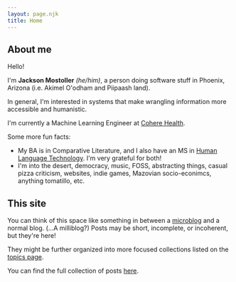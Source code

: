 ```yaml
---
layout: page.njk
title: Home
---
```

## About me
Hello!

I'm <strong>Jackson Mostoller</strong> <em>(he/him)</em>, a person doing software stuff in Phoenix, Arizona (i.e. Akimel O'odham and Piipaash land).

In general, I'm interested in systems that make wrangling information more accessible and humanistic.

I'm currently a Machine Learning Engineer at [Cohere Health](https://coherehealth.com).

Some more fun facts:
- My BA is in Comparative Literature, and I also have an MS in [Human Language Technology](https://linguistics.arizona.edu/master-science-human-language-technology-hlt). I'm very grateful for both!
- I'm into the desert, democracy, music, FOSS, abstracting things, casual pizza criticism, websites, indie games, Mazovian socio-econimcs, anything tomatillo, etc.

## This site
You can think of this space like something in between a [microblog](https://en.wikipedia.org/wiki/Microblogging) and a normal blog. (…A milliblog?) Posts may be short, incomplete, or incoherent, but they're here!

They might be further organized into more focused collections listed on the [topics page](/topics/).

You can find the full collection of posts [here](/posts/).